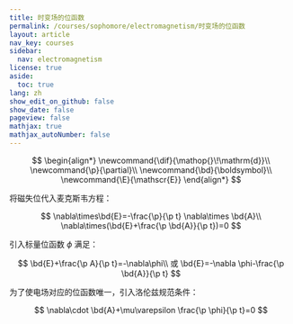 ```yaml
---
title: 时变场的位函数
permalink: /courses/sophomore/electromagnetism/时变场的位函数
layout: article
nav_key: courses
sidebar:
  nav: electromagnetism
license: true
aside:
  toc: true
lang: zh
show_edit_on_github: false
show_date: false
pageview: false
mathjax: true
mathjax_autoNumber: false
---
```


<!--more-->

$$
\begin{align*}
\newcommand{\dif}{\mathop{}\!\mathrm{d}}\\
\newcommand{\p}{\partial}\\
\newcommand{\bd}{\boldsymbol}\\
\newcommand{\E}{\mathscr{E}}
\end{align*}
$$

将磁失位代入麦克斯韦方程：

$$
\nabla\times\bd{E}=-\frac{\p}{\p t} \nabla\times \bd{A}\\
\nabla\times(\bd{E}+\frac{\p \bd{A}}{\p t})=0
$$

引入标量位函数 $\phi$ 满足：

$$
\bd{E}+\frac{\p A}{\p t}=-\nabla\phi\\
或 \bd{E}=-\nabla \phi-\frac{\p \bd{A}}{\p t}
$$

为了使电场对应的位函数唯一，引入洛伦兹规范条件：

$$
\nabla\cdot \bd{A}+\mu\varepsilon \frac{\p \phi}{\p t}=0
$$